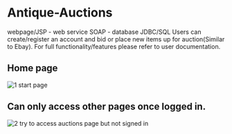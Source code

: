 # Antique-Auctions
webpage/JSP - web service SOAP - database JDBC/SQL
Users can create/register an account and bid or place new items up for auction(Similar to Ebay).
For full functionality/features please refer to user documentation.
## Home page
![1 start page](https://user-images.githubusercontent.com/34503137/34119401-ac8f42ac-e42a-11e7-877e-2b04d1ea0e6e.png)
## Can only access other pages once logged in.
![2 try to access auctions page but not signed in](https://user-images.githubusercontent.com/34503137/34120012-dfdbf752-e42c-11e7-984b-59b575c508f1.png)
